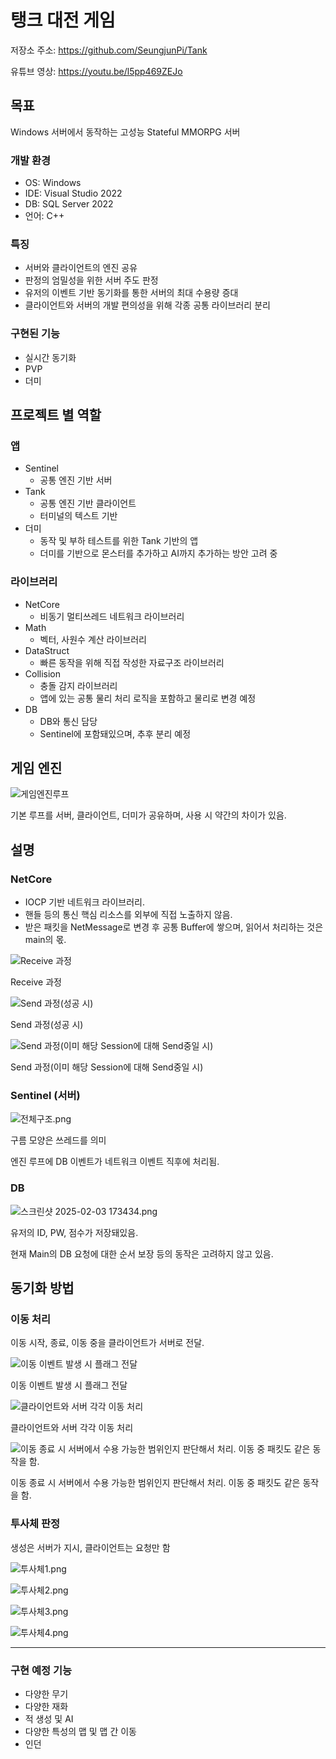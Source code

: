 # 탱크 대전 게임

저장소 주소: https://github.com/SeungjunPi/Tank

유튜브 영상: https://youtu.be/l5pp469ZEJo

## 목표

Windows 서버에서 동작하는 고성능 Stateful MMORPG 서버

### 개발 환경

- OS: Windows
- IDE: Visual Studio 2022
- DB: SQL Server 2022
- 언어: C++

### 특징

- 서버와 클라이언트의 엔진 공유
- 판정의 엄밀성을 위한 서버 주도 판정
- 유저의 이벤트 기반 동기화를 통한 서버의 최대 수용량 증대
- 클라이언트와 서버의 개발 편의성을 위해 각종 공통 라이브러리 분리

### 구현된 기능

- 실시간 동기화
- PVP
- 더미

## 프로젝트 별 역할

### 앱

- Sentinel
    - 공통 엔진 기반 서버
- Tank
    - 공통 엔진 기반 클라이언트
    - 터미널의 텍스트 기반
- 더미
    - 동작 및 부하 테스트를 위한 Tank 기반의 앱
    - 더미를 기반으로 몬스터를 추가하고 AI까지 추가하는 방안 고려 중

### 라이브러리

- NetCore
    - 비동기 멀티쓰레드 네트워크 라이브러리
- Math
    - 벡터, 사원수 계산 라이브러리
- DataStruct
    - 빠른 동작을 위해 직접 작성한 자료구조 라이브러리
- Collision
    - 충돌 감지 라이브러리
    - 앱에 있는 공통 물리 처리 로직을 포함하고 물리로 변경 예정
- DB
    - DB와 통신 담당
    - Sentinel에 포함돼있으며, 추후 분리 예정

## 게임 엔진

![게임엔진루프](pictures/게임엔진루프.png)

기본 루프를 서버, 클라이언트, 더미가 공유하며, 사용 시 약간의 차이가 있음.

## 설명

### NetCore

- IOCP 기반 네트워크 라이브러리.
- 핸들 등의 통신 핵심 리소스를 외부에 직접 노출하지 않음.
- 받은 패킷을 NetMessage로 변경 후 공통 Buffer에 쌓으며, 읽어서 처리하는 것은 main의 몫.

![Receive 과정](pictures/NetCoreReceive.png)

Receive 과정

![Send 과정(성공 시)](pictures/NetCoreSend성공.png)

Send 과정(성공 시)

![Send 과정(이미 해당 Session에 대해 Send중일 시)](pictures/NetCoreSend실행중.png)

Send 과정(이미 해당 Session에 대해 Send중일 시)

### Sentinel (서버)

![전체구조.png](pictures/서버구조.png)

구름 모양은 쓰레드를 의미

엔진 루프에 DB 이벤트가 네트워크 이벤트 직후에 처리됨. 

### DB

![스크린샷 2025-02-03 173434.png](pictures/DB구조.png)

유저의 ID, PW, 점수가 저장돼있음.

현재 Main의 DB 요청에 대한 순서 보장 등의 동작은 고려하지 않고 있음.

## 동기화 방법

### 이동 처리

이동 시작, 종료, 이동 중을 클라이언트가 서버로 전달.

![이동 이벤트 발생 시 플래그 전달](pictures/이동1.png)

이동 이벤트 발생 시 플래그 전달

![클라이언트와 서버 각각 이동 처리](pictures/이동2.png)

클라이언트와 서버 각각 이동 처리

![이동 종료 시 서버에서 수용 가능한 범위인지 판단해서 처리. 이동 중 패킷도 같은 동작을 함.](pictures/이동3.png)

이동 종료 시 서버에서 수용 가능한 범위인지 판단해서 처리. 이동 중 패킷도 같은 동작을 함.

### 투사체 판정

생성은 서버가 지시, 클라이언트는 요청만 함

![투사체1.png](pictures/투사체1.png)

![투사체2.png](pictures/투사체2.png)

![투사체3.png](pictures/투사체3.png)

![투사체4.png](pictures/투사체4.png)

---

### 구현 예정 기능

- 다양한 무기
- 다양한 재화
- 적 생성 및 AI
- 다양한 특성의 맵 및 맵 간 이동
- 인던
